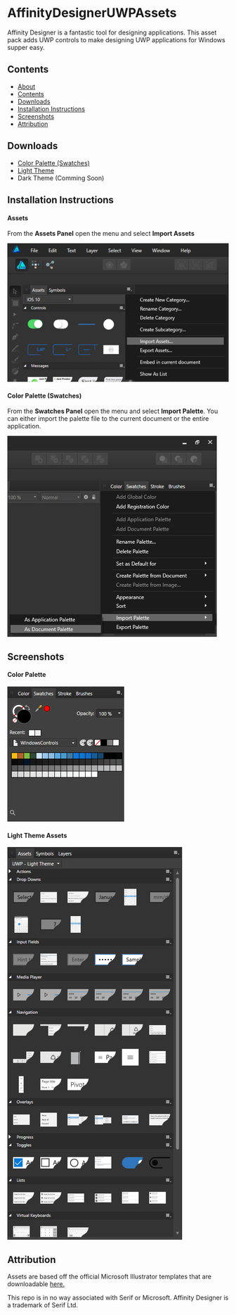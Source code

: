 # <a name="top"></a>AffinityDesignerUWPAssets

Affinity Designer is a fantastic tool for designing applications. This asset pack adds UWP controls to make designing UWP applications for Windows supper easy.

## <a name="contents"></a>Contents
* [About](#top)
* [Contents](#contents)
* [Downloads](#downloads)
* [Installation Instructions](#instructions)
* [Screenshots](#screenshots)
* [Attribution](#attribution)

## <a name="downloads"></a>Downloads
* [Color Palette (Swatches)](https://github.com/chrisg32/AffinityDesignerUWPAssets/raw/master/ColorPalette.afpalette "ColorPalette.afpalette")
* [Light Theme](https://github.com/chrisg32/AffinityDesignerUWPAssets/raw/master/Assets/UWP_LightTheme.afassets "UWP_LightTheme.afassets")
* Dark Theme (Comming Soon)

## <a name="instructions"></a>Installation Instructions

#### Assets

From the **Assets Panel** open the menu and select **Import Assets**

![Import Assets Screenshot](https://github.com/chrisg32/AffinityDesignerUWPAssets/raw/master/Screenshots/install_assets.png "Use the Assets Panel to import the assets files.")

#### Color Palette (Swatches)

From the **Swatches Panel** open the menu and select **Import Palette**. You can either import the palette file to the current document or the entire application.

![Import Palette Screenshot](https://github.com/chrisg32/AffinityDesignerUWPAssets/raw/master/Screenshots/install_palette.png)

## <a name="screenshots"></a>Screenshots

#### Color Palette
![Color Palette Screenshot](https://github.com/chrisg32/AffinityDesignerUWPAssets/raw/master/Screenshots/swatches.png "Color Palette")

#### Light Theme Assets
![Light Theme Assets Screenshot](https://github.com/chrisg32/AffinityDesignerUWPAssets/raw/master/Screenshots/light_theme.png "Light Theme Assets")

## <a name="attribution"></a>Attribution

Assets are based off the official Microsoft Illustrator templates that are downloadable [here.](https://docs.microsoft.com/en-us/windows/uwp/design-downloads/index)

This repo is in no way associated with Serif or Microsoft. Affinity Designer is a trademark of Serif Ltd.

